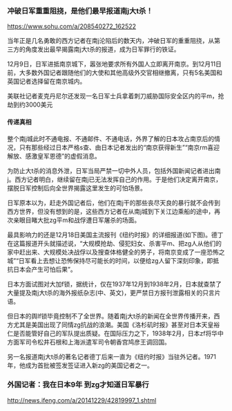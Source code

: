 ### 冲破日军重重阻挠，是他们最早报道南j大t杀！
https://www.sohu.com/a/208540272_162522

当年正是几名勇敢的西方记者在南j沦陷后的数天内，冲破日军的重重阻挠，从第三方的角度发出最早揭露南j大t杀的报道，成为日军罪行的铁证。

12月9日，日军进抵南京城下，嚣张地要求所有外国人立即离开南京。到12月11日前，大多数外国记者跟随他们的大使和其他高级外交官相继撤离，只有5名美国和英国记者选择留在南京城内。

美联社记者麦克丹尼尔还发现一名日军士兵拿着刺刀威胁国际安全区内的平m，抢劫到约3000美元

#### 传递真相
整个南j城此时不通电报、不通邮件、不通电话，外界了解的日本攻占南京后的情况，只有那些经过日本严格s查、由日本记者发出的“南京获得新生”“南京rm喜迎解放、感激皇军恩德”的虚假消息。

为防止大t杀的消息外泄，日军当局严禁一切中外人员，包括外国新闻记者进出南j。西方记者明白，继续留在南j已无法发挥自己的作用。于是他们决定离开南京，摆脱日军控制后向全世界揭露这里发生的可怕场景。

日军原本以为，赶走外国记者后，他们在南j干的那些丧尽天良的暴行就不会传到西方世界，但没有想到的是，这些西方记者在从南j城到下关江边乘船的途中，再次亲眼目睹大批zg平m和战俘遭日军屠杀的场面。

最具影响力的还是12月18日美国主流报刊《纽约时报》的详细报道(如下图)。德丁在这篇报道开头就描述说，“大规模抢劫、侵犯妇女、杀害平m、把zg人从他们的家中赶出来、大规模处决战俘以及搜查体格健全的男子，将南京变成了一座恐怖之城”“日军看上去想让恐怖保持尽可能长的时间，以便给zg人留下深刻印象，即抵抗日本会产生可怕后果”。

日本方面试图对大加f锁，据统计，仅在1937年12月到1938年2月，日本就查禁了大量提及南j大t杀的海外报纸杂志(中、英文)，更严禁日方报刊泄露相关的只言片语。

但日本的舆lf锁毕竟控制不了全世界。随着南j大t杀的新闻在全世界传播开来，西方尤其是美国出现了同情zg抗战的浪潮。美国《洛杉矶时报》甚至对日本天皇裕仁是否能管好自己的军队提出质疑。在国际压力之下，1938年2月，日本zf将华中方面军司令松井石根和上海派遣军司令朝香宫鸠彦王调回国。

另一名报道南j大t杀的著名记者德丁后来一直为《纽约时报》当驻外记者。1971年，他成为首批被签发签证进入新zg的美国记者之一。

### 外国记者：我在日本9年 到zg才知道日军暴行
http://news.ifeng.com/a/20141229/42819997_1.shtml
